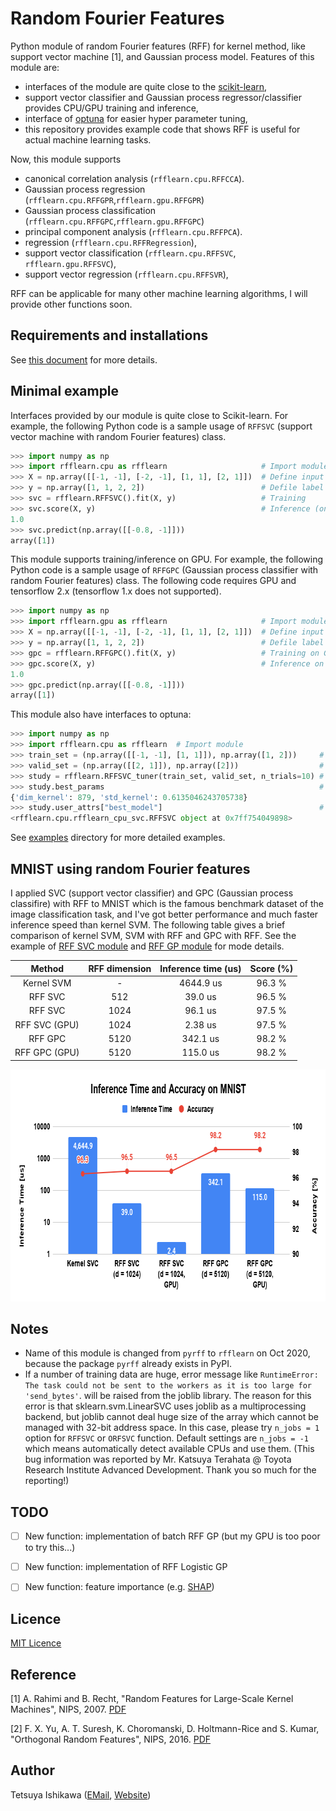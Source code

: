 # Random Fourier Features

Python module of random Fourier features (RFF) for kernel method,
like support vector machine [1], and Gaussian process model.
Features of this module are:

* interfaces of the module are quite close to the [scikit-learn](https://scikit-learn.org/),
* support vector classifier and Gaussian process regressor/classifier provides CPU/GPU training and inference,
* interface of [optuna](https://optuna.org/) for easier hyper parameter tuning,
* this repository provides example code that shows RFF is useful for actual machine learning tasks.

Now, this module supports

* canonical correlation analysis (`rfflearn.cpu.RFFCCA`).
* Gaussian process regression (`rfflearn.cpu.RFFGPR`,`rfflearn.gpu.RFFGPR`)
* Gaussian process classification (`rfflearn.cpu.RFFGPC`,`rfflearn.gpu.RFFGPC`)
* principal component analysis (`rfflearn.cpu.RFFPCA`).
* regression (`rfflearn.cpu.RFFRegression`),
* support vector classification (`rfflearn.cpu.RFFSVC`, `rfflearn.gpu.RFFSVC`),
* support vector regression (`rfflearn.cpu.RFFSVR`),

RFF can be applicable for many other machine learning algorithms, I will provide other functions soon.


## Requirements and installations

See [this document](https://tiskw.gitbook.io/rfflearn/) for more details.


## Minimal example

Interfaces provided by our module is quite close to Scikit-learn.
For example, the following Python code is a sample usage of `RFFSVC`
(support vector machine with random Fourier features) class.

```python
>>> import numpy as np
>>> import rfflearn.cpu as rfflearn                     # Import module
>>> X = np.array([[-1, -1], [-2, -1], [1, 1], [2, 1]])  # Define input data
>>> y = np.array([1, 1, 2, 2])                          # Defile label data
>>> svc = rfflearn.RFFSVC().fit(X, y)                   # Training
>>> svc.score(X, y)                                     # Inference (on CPU)
1.0
>>> svc.predict(np.array([[-0.8, -1]]))
array([1])
```

This module supports training/inference on GPU.
For example, the following Python code is a sample usage of `RFFGPC`
(Gaussian process classifier with random Fourier features) class.
The following code requires GPU and tensorflow 2.x (tensorflow 1.x does not supported).

```python
>>> import numpy as np
>>> import rfflearn.gpu as rfflearn                     # Import module
>>> X = np.array([[-1, -1], [-2, -1], [1, 1], [2, 1]])  # Define input data
>>> y = np.array([1, 1, 2, 2])                          # Defile label data
>>> gpc = rfflearn.RFFGPC().fit(X, y)                   # Training on GPU
>>> gpc.score(X, y)                                     # Inference on GPU
1.0
>>> gpc.predict(np.array([[-0.8, -1]]))
array([1])
```

This module also have interfaces to optuna:

```python
>>> import numpy as np
>>> import rfflearn.cpu as rfflearn  # Import module
>>> train_set = (np.array([[-1, -1], [1, 1]]), np.array([1, 2]))     # Define training data
>>> valid_set = (np.array([[2, 1]]), np.array([2]))                  # Define validation data
>>> study = rfflearn.RFFSVC_tuner(train_set, valid_set, n_trials=10) # Start parameter tuing
>>> study.best_params                                                # Show best parameter
{'dim_kernel': 879, 'std_kernel': 0.6135046243705738}
>>> study.user_attrs["best_model"]                                   # Get best estimator
<rfflearn.cpu.rfflearn_cpu_svc.RFFSVC object at 0x7ff754049898>
```

See [examples](./examples/README.md) directory for more detailed examples.


## MNIST using random Fourier features

I applied SVC (support vector classifier) and GPC (Gaussian process classifire) with RFF to MNIST
which is the famous benchmark dataset of the image classification task,
and I've got better performance and much faster inference speed than kernel SVM.
The following table gives a brief comparison of kernel SVM, SVM with RFF and GPC with RFF.
See the example of [RFF SVC module](./examples/svc_for_mnist/README.md)
and [RFF GP module](./examples/gpc_for_mnist/README.md) for mode details.

| Method         | RFF dimension | Inference time (us) | Score (%) |
|:--------------:|:-------------:|:-------------------:|:---------:|
| Kernel SVM     | -             | 4644.9 us           | 96.3 %    |
| RFF SVC        |  512          | 39.0 us             | 96.5 %    |
| RFF SVC        | 1024          | 96.1 us             | 97.5 %    |
| RFF SVC (GPU)  | 1024          | 2.38 us             | 97.5 %    |
| RFF GPC        | 5120          | 342.1 us            | 98.2 %    |
| RFF GPC (GPU)  | 5120          | 115.0 us            | 98.2 %    |

<div align="center">
  <img src="./figures/Inference_Time_and_Accuracy_on_MNIST_SVC_and_GPC.png" width="763" height="371" alt="Accuracy for each epochs in RFF SVC" />
</div>


## Notes

- Name of this module is changed from `pyrff` to `rfflearn` on Oct 2020,
  because the package `pyrff` already exists in PyPI.
- If a number of training data are huge, error message like
  `RuntimeError: The task could not be sent to the workers as it is too large for 'send_bytes'`.
  will be raised from the joblib library. The reason for this error is that sklearn.svm.LinearSVC uses
  joblib as a multiprocessing backend, but joblib cannot deal huge size of the array which cannot be managed
  with 32-bit address space. In this case, please try `n_jobs = 1` option for `RFFSVC` or `ORFSVC` function.
  Default settings are `n_jobs = -1` which means automatically detect available CPUs and use them.
  (This bug information was reported by Mr. Katsuya Terahata @ Toyota Research Institute Advanced Development.
  Thank you so much for the reporting!)


## TODO

- [ ] New function: implementation of batch RFF GP (but my GPU is too poor to try this...)
- [ ] New function: implementation of RFF Logistic GP
- [ ] New function: feature importance (e.g. [SHAP](https://arxiv.org/abs/1705.07874))


## Licence

[MIT Licence](https://opensource.org/licenses/mit-license.php)


## Reference

[1] A. Rahimi and B. Recht, "Random Features for Large-Scale Kernel Machines", NIPS, 2007.
[PDF](https://papers.nips.cc/paper/3182-random-features-for-large-scale-kernel-machines.pdf)

[2] F. X. Yu, A. T. Suresh, K. Choromanski, D. Holtmann-Rice and S. Kumar, "Orthogonal Random Features", NIPS, 2016.
[PDF](https://papers.nips.cc/paper/6246-orthogonal-random-features.pdf)


## Author

Tetsuya Ishikawa ([EMail](mailto:tiskw111@gmail.com), [Website](https://tiskw.gitlab.io/home/))
